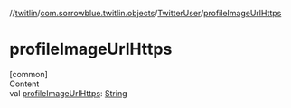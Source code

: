 //[twitlin](../../index.md)/[com.sorrowblue.twitlin.objects](../index.md)/[TwitterUser](index.md)/[profileImageUrlHttps](profile-image-url-https.md)



# profileImageUrlHttps  
[common]  
Content  
val [profileImageUrlHttps](profile-image-url-https.md): [String](https://kotlinlang.org/api/latest/jvm/stdlib/kotlin/-string/index.html)  



